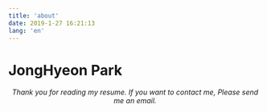 ```yaml
---
title: 'about'
date: 2019-1-27 16:21:13
lang: 'en'
---
```


# JongHyeon Park

<div align="center">

_Thank you for reading my resume. If you want to contact me, Please send me an email._

</div>
